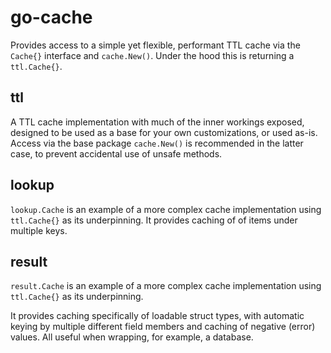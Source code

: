 # go-cache

Provides access to a simple yet flexible, performant TTL cache via the `Cache{}` interface and `cache.New()`. Under the hood this is returning a `ttl.Cache{}`.

## ttl

A TTL cache implementation with much of the inner workings exposed, designed to be used as a base for your own customizations, or used as-is. Access via the base package `cache.New()` is recommended in the latter case, to prevent accidental use of unsafe methods.

## lookup

`lookup.Cache` is an example of a more complex cache implementation using `ttl.Cache{}` as its underpinning. It provides caching of of items under multiple keys.

## result

`result.Cache` is an example of a more complex cache implementation using `ttl.Cache{}` as its underpinning.

It provides caching specifically of loadable struct types, with automatic keying by multiple different field members and caching of negative (error) values. All useful when wrapping, for example, a database.
